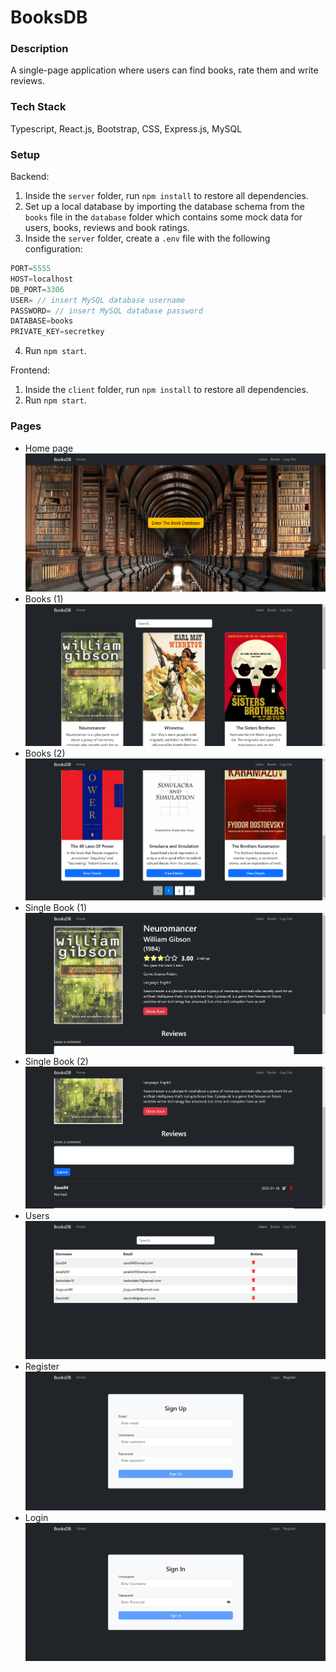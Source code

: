 # BooksDB

### Description
A single-page application where users can find books, rate them and write reviews.

### Tech Stack
Typescript, React.js, Bootstrap, CSS, Express.js, MySQL

### Setup
Backend:
1. Inside the `server` folder, run `npm install` to restore all dependencies.
2. Set up a local database by importing the database schema from the `books` file in the `database` folder which contains some mock data for users, books, reviews and book ratings.
3. Inside the `server` folder, create a `.env` file with the following configuration:
```js
PORT=5555
HOST=localhost
DB_PORT=3306
USER= // insert MySQL database username
PASSWORD= // insert MySQL database password
DATABASE=books
PRIVATE_KEY=secretkey
```
4. Run `npm start`.

Frontend:
1. Inside the `client` folder, run `npm install` to restore all dependencies.
2. Run `npm start`.

### Pages
- Home page
![Home](/screenshots/home-page.png)
- Books (1)
![Books](/screenshots/books-page-1.png)
- Books (2)
![Books](/screenshots/books-page-2.png)
- Single Book (1)
![SingleBook](/screenshots/single-book-1.png)
- Single Book (2)
![SingleBook](/screenshots/single-book-2.png)
- Users
![Users](screenshots/users-page.png)
- Register
![Register](screenshots/register-page.png)
- Login
![Login](screenshots/login-page.png)
